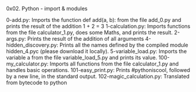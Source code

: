 0x02. Python - import & modules

0-add.py: Imports the function def add(a, b): from the file add_0.py and prints the result of the addition 1 + 2 = 3 1-calculation.py: Imports functions from the file calculator_1.py, does some Maths, and prints the result. 2-args.py: Prints the result of the addition of all arguments 4-hidden_discovery.py: Prints all the names defined by the compiled module hidden_4.pyc (please download it locally). 5-variable_load.py: Imports the variable a from the file variable_load_5.py and prints its value. 100-my_calculator.py: Imports all functions from the file calculator_1.py and handles basic operations. 101-easy_print.py: Prints #pythoniscool, followed by a new line, in the standard output. 102-magic_calculation.py: Translated from bytecode to python
